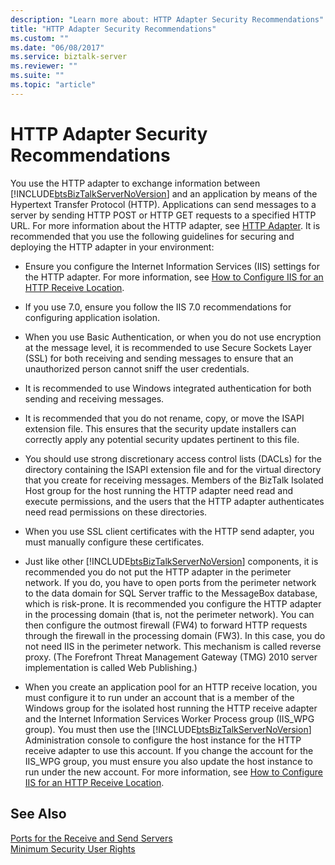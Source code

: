 ```yaml
---
description: "Learn more about: HTTP Adapter Security Recommendations"
title: "HTTP Adapter Security Recommendations"
ms.custom: ""
ms.date: "06/08/2017"
ms.service: biztalk-server
ms.reviewer: ""
ms.suite: ""
ms.topic: "article"
---
```

# HTTP Adapter Security Recommendations
You use the HTTP adapter to exchange information between [!INCLUDE[btsBizTalkServerNoVersion](../includes/btsbiztalkservernoversion-md.md)] and an application by means of the Hypertext Transfer Protocol (HTTP). Applications can send messages to a server by sending HTTP POST or HTTP GET requests to a specified HTTP URL. For more information about the HTTP adapter, see [HTTP Adapter](../core/http-adapter.md). It is recommended that you use the following guidelines for securing and deploying the HTTP adapter in your environment:  
  
- Ensure you configure the Internet Information Services (IIS) settings for the HTTP adapter. For more information, see [How to Configure IIS for an HTTP Receive Location](../core/how-to-configure-iis-for-an-http-receive-location.md).  
  
- If you use 7.0, ensure you follow the IIS 7.0 recommendations for configuring application isolation.  
  
- When you use Basic Authentication, or when you do not use encryption at the message level, it is recommended to use Secure Sockets Layer (SSL) for both receiving and sending messages to ensure that an unauthorized person cannot sniff the user credentials.  
  
- It is recommended to use Windows integrated authentication for both sending and receiving messages.  
  
- It is recommended that you do not rename, copy, or move the ISAPI extension file. This ensures that the security update installers can correctly apply any potential security updates pertinent to this file.  
  
- You should use strong discretionary access control lists (DACLs) for the directory containing the ISAPI extension file and for the virtual directory that you create for receiving messages. Members of the BizTalk Isolated Host group for the host running the HTTP adapter need read and execute permissions, and the users that the HTTP adapter authenticates need read permissions on these directories.  
  
- When you use SSL client certificates with the HTTP send adapter, you must manually configure these certificates.  
  
- Just like other [!INCLUDE[btsBizTalkServerNoVersion](../includes/btsbiztalkservernoversion-md.md)] components, it is recommended you do not put the HTTP adapter in the perimeter network. If you do, you have to open ports from the perimeter network to the data domain for SQL Server traffic to the MessageBox database, which is risk-prone. It is recommended you configure the HTTP adapter in the processing domain (that is, not the perimeter network). You can then configure the outmost firewall (FW4) to forward HTTP requests through the firewall in the processing domain (FW3). In this case, you do not need IIS in the perimeter network. This mechanism is called reverse proxy. (The Forefront Threat Management Gateway (TMG) 2010 server implementation is called Web Publishing.)  
  
- When you create an application pool for an HTTP receive location, you must configure it to run under an account that is a member of the Windows group for the isolated host running the HTTP receive adapter and the Internet Information Services Worker Process group (IIS_WPG group). You must then use the [!INCLUDE[btsBizTalkServerNoVersion](../includes/btsbiztalkservernoversion-md.md)] Administration console to configure the host instance for the HTTP receive adapter to use this account. If you change the account for the IIS_WPG group, you must ensure you also update the host instance to run under the new account. For more information, see [How to Configure IIS for an HTTP Receive Location](../core/how-to-configure-iis-for-an-http-receive-location.md).  
  
## See Also  
 [Ports for the Receive and Send Servers](../core/ports-for-the-receive-and-send-servers.md)   
 [Minimum Security User Rights](../core/minimum-security-user-rights.md)
